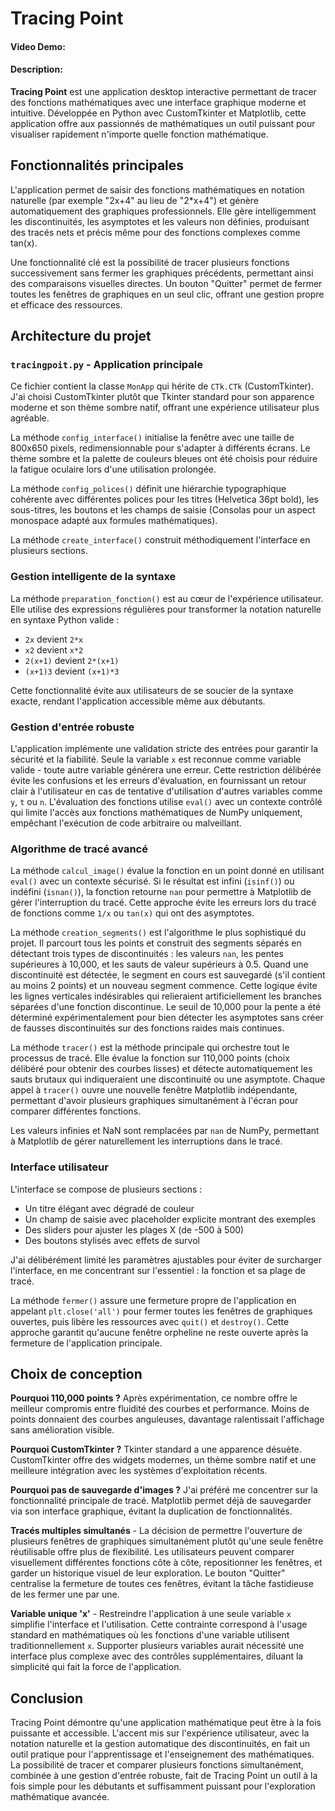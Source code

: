 # Tracing Point
#### Video Demo:  <URL HERE>
#### Description:
**Tracing Point** est une application desktop interactive permettant de tracer des fonctions mathématiques avec une interface graphique moderne et intuitive. Développée en Python avec CustomTkinter et Matplotlib, cette application offre aux passionnés de mathématiques un outil puissant pour visualiser rapidement n'importe quelle fonction mathématique.

## Fonctionnalités principales

L'application permet de saisir des fonctions mathématiques en notation naturelle (par exemple "2x+4" au lieu de "2*x+4") et génère automatiquement des graphiques professionnels. Elle gère intelligemment les discontinuités, les asymptotes et les valeurs non définies, produisant des tracés nets et précis même pour des fonctions complexes comme tan(x).

Une fonctionnalité clé est la possibilité de tracer plusieurs fonctions successivement sans fermer les graphiques précédents, permettant ainsi des comparaisons visuelles directes. Un bouton "Quitter" permet de fermer toutes les fenêtres de graphiques en un seul clic, offrant une gestion propre et efficace des ressources.

## Architecture du projet

### `tracingpoit.py` - Application principale

Ce fichier contient la classe `MonApp` qui hérite de `CTk.CTk` (CustomTkinter). J'ai choisi CustomTkinter plutôt que Tkinter standard pour son apparence moderne et son thème sombre natif, offrant une expérience utilisateur plus agréable.

La méthode `config_interface()` initialise la fenêtre avec une taille de 800x650 pixels, redimensionnable pour s'adapter à différents écrans. Le thème sombre et la palette de couleurs bleues ont été choisis pour réduire la fatigue oculaire lors d'une utilisation prolongée.

La méthode `config_polices()` définit une hiérarchie typographique cohérente avec différentes polices pour les titres (Helvetica 36pt bold), les sous-titres, les boutons et les champs de saisie (Consolas pour un aspect monospace adapté aux formules mathématiques).

La méthode `create_interface()` construit méthodiquement l'interface en plusieurs sections.

### Gestion intelligente de la syntaxe

La méthode `preparation_fonction()` est au cœur de l'expérience utilisateur. Elle utilise des expressions régulières pour transformer la notation naturelle en syntaxe Python valide :
- `2x` devient `2*x`
- `x2` devient `x*2`
- `2(x+1)` devient `2*(x+1)`
- `(x+1)3` devient `(x+1)*3`

Cette fonctionnalité évite aux utilisateurs de se soucier de la syntaxe exacte, rendant l'application accessible même aux débutants.

### Gestion d'entrée robuste

L'application implémente une validation stricte des entrées pour garantir la sécurité et la fiabilité. Seule la variable `x` est reconnue comme variable valide - toute autre variable générera une erreur. Cette restriction délibérée évite les confusions et les erreurs d'évaluation, en fournissant un retour clair à l'utilisateur en cas de tentative d'utilisation d'autres variables comme `y`, `t` ou `n`. L'évaluation des fonctions utilise `eval()` avec un contexte contrôlé qui limite l'accès aux fonctions mathématiques de NumPy uniquement, empêchant l'exécution de code arbitraire ou malveillant.

### Algorithme de tracé avancé

La méthode `calcul_image()` évalue la fonction en un point donné en utilisant `eval()` avec un contexte sécurisé. Si le résultat est infini (`isinf()`) ou indéfini (`isnan()`), la fonction retourne `nan` pour permettre à Matplotlib de gérer l'interruption du tracé. Cette approche évite les erreurs lors du tracé de fonctions comme `1/x` ou `tan(x)` qui ont des asymptotes.

La méthode `creation_segments()` est l'algorithme le plus sophistiqué du projet. Il parcourt tous les points et construit des segments séparés en détectant trois types de discontinuités : les valeurs `nan`, les pentes supérieures à 10,000, et les sauts de valeur supérieurs à 0.5. Quand une discontinuité est détectée, le segment en cours est sauvegardé (s'il contient au moins 2 points) et un nouveau segment commence. Cette logique évite les lignes verticales indésirables qui relieraient artificiellement les branches séparées d'une fonction discontinue. Le seuil de 10,000 pour la pente a été déterminé expérimentalement pour bien détecter les asymptotes sans créer de fausses discontinuités sur des fonctions raides mais continues.

La méthode `tracer()` est la méthode principale qui orchestre tout le processus de tracé. Elle évalue la fonction sur 110,000 points (choix délibéré pour obtenir des courbes lisses) et détecte automatiquement les sauts brutaux qui indiqueraient une discontinuité ou une asymptote. Chaque appel à `tracer()` ouvre une nouvelle fenêtre Matplotlib indépendante, permettant d'avoir plusieurs graphiques simultanément à l'écran pour comparer différentes fonctions.

Les valeurs infinies et NaN sont remplacées par `nan` de NumPy, permettant à Matplotlib de gérer naturellement les interruptions dans le tracé.

### Interface utilisateur

L'interface se compose de plusieurs sections :
- Un titre élégant avec dégradé de couleur
- Un champ de saisie avec placeholder explicite montrant des exemples
- Des sliders pour ajuster les plages X (de -500 à 500)
- Des boutons stylisés avec effets de survol

J'ai délibérément limité les paramètres ajustables pour éviter de surcharger l'interface, en me concentrant sur l'essentiel : la fonction et sa plage de tracé.

La méthode `fermer()` assure une fermeture propre de l'application en appelant `plt.close('all')` pour fermer toutes les fenêtres de graphiques ouvertes, puis libère les ressources avec `quit()` et `destroy()`. Cette approche garantit qu'aucune fenêtre orpheline ne reste ouverte après la fermeture de l'application principale.

## Choix de conception

**Pourquoi 110,000 points ?** Après expérimentation, ce nombre offre le meilleur compromis entre fluidité des courbes et performance. Moins de points donnaient des courbes anguleuses, davantage ralentissait l'affichage sans amélioration visible.

**Pourquoi CustomTkinter ?** Tkinter standard a une apparence désuète. CustomTkinter offre des widgets modernes, un thème sombre natif et une meilleure intégration avec les systèmes d'exploitation récents.

**Pourquoi pas de sauvegarde d'images ?** J'ai préféré me concentrer sur la fonctionnalité principale de tracé. Matplotlib permet déjà de sauvegarder via son interface graphique, évitant la duplication de fonctionnalités.

**Tracés multiples simultanés** - La décision de permettre l'ouverture de plusieurs fenêtres de graphiques simultanément plutôt qu'une seule fenêtre réutilisable offre plus de flexibilité. Les utilisateurs peuvent comparer visuellement différentes fonctions côte à côte, repositionner les fenêtres, et garder un historique visuel de leur exploration. Le bouton "Quitter" centralise la fermeture de toutes ces fenêtres, évitant la tâche fastidieuse de les fermer une par une.

**Variable unique 'x'** - Restreindre l'application à une seule variable `x` simplifie l'interface et l'utilisation. Cette contrainte correspond à l'usage standard en mathématiques où les fonctions d'une variable utilisent traditionnellement `x`. Supporter plusieurs variables aurait nécessité une interface plus complexe avec des contrôles supplémentaires, diluant la simplicité qui fait la force de l'application.

## Conclusion

Tracing Point démontre qu'une application mathématique peut être à la fois puissante et accessible. L'accent mis sur l'expérience utilisateur, avec la notation naturelle et la gestion automatique des discontinuités, en fait un outil pratique pour l'apprentissage et l'enseignement des mathématiques. La possibilité de tracer et comparer plusieurs fonctions simultanément, combinée à une gestion d'entrée robuste, fait de Tracing Point un outil à la fois simple pour les débutants et suffisamment puissant pour l'exploration mathématique avancée.
